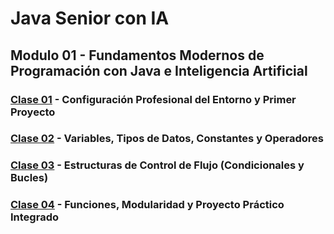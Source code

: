 # Java Senior con IA

## Modulo 01 - Fundamentos Modernos de Programación con Java e Inteligencia Artificial

### [Clase 01](1) - Configuración Profesional del Entorno y Primer Proyecto

### [Clase 02](2) - Variables, Tipos de Datos, Constantes y Operadores

### [Clase 03](3) - Estructuras de Control de Flujo (Condicionales y Bucles)

### [Clase 04](4) - Funciones, Modularidad y Proyecto Práctico Integrado
